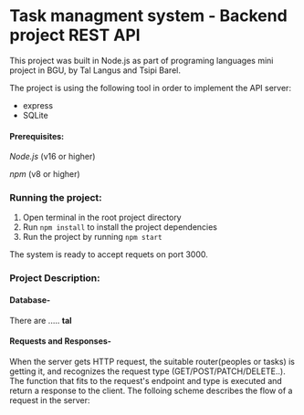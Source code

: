 # Task managment system - Backend project REST API
This project was built in Node.js as part of programing languages mini project in BGU, by Tal Langus and Tsipi Barel. 

The project is using the following tool in order to implement the API server:
* express
* SQLite


#### Prerequisites:
*Node.js* (v16 or higher)

*npm* (v8 or higher) 

### Running the project:
1. Open terminal in the root project directory
2. Run `npm install` to install the project dependencies
3. Run the project by running `npm start`

The system is ready to accept requets on port 3000.

### Project Description: 

#### Database- 
There are ..... **tal** 

#### Requests and Responses-
When the server gets HTTP request, the suitable router(peoples or tasks) is getting it, and recognizes the request type (GET/POST/PATCH/DELETE..). 
The function that fits to the request's endpoint and type is executed and return a response to the client. 
The folloing scheme describes the flow of a request in the server: 

